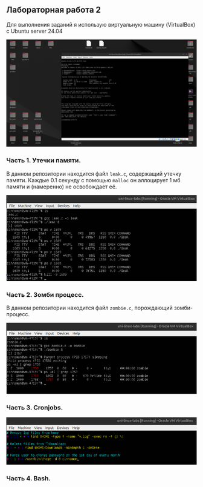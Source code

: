 ## Лабораторная работа 2

Для выполнения заданий я использую виртуальную машину (VirtualBox) с Ubuntu server 24.04

![vm overview](./assets/000-vm-overview.png)

### Часть 1. Утечки памяти.

В данном репозитории находится файл ```leak.c```, содержащий утечку памяти. Каждые 0.1 секунду с помощью ```malloc``` он аллоцирует 1 мб памяти и (намеренно) не освобождает её. 

![memory leak](./assets/010-memory-leak.png)

### Часть 2. Зомби процесс.

В данном репозитории находится файл ```zombie.c```, порождающий зомби-процесс.

![zombie process](./assets/020-zombie-process.png)

### Часть 3. Cronjobs.

![cronjobs](./assets/030-cronjobs.png)

### Часть 4. Bash.
